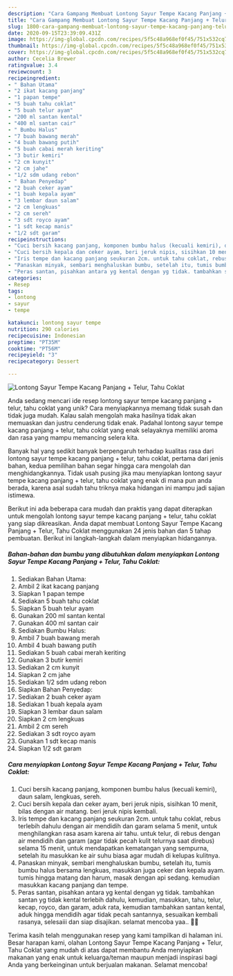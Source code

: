 ```yaml
---
description: "Cara Gampang Membuat Lontong Sayur Tempe Kacang Panjang + Telur, Tahu Coklat yang Bisa Manjain Lidah"
title: "Cara Gampang Membuat Lontong Sayur Tempe Kacang Panjang + Telur, Tahu Coklat yang Bisa Manjain Lidah"
slug: 1800-cara-gampang-membuat-lontong-sayur-tempe-kacang-panjang-telur-tahu-coklat-yang-bisa-manjain-lidah
date: 2020-09-15T23:39:09.431Z
image: https://img-global.cpcdn.com/recipes/5f5c48a968ef0f45/751x532cq70/lontong-sayur-tempe-kacang-panjang-telur-tahu-coklat-foto-resep-utama.jpg
thumbnail: https://img-global.cpcdn.com/recipes/5f5c48a968ef0f45/751x532cq70/lontong-sayur-tempe-kacang-panjang-telur-tahu-coklat-foto-resep-utama.jpg
cover: https://img-global.cpcdn.com/recipes/5f5c48a968ef0f45/751x532cq70/lontong-sayur-tempe-kacang-panjang-telur-tahu-coklat-foto-resep-utama.jpg
author: Cecelia Brewer
ratingvalue: 3.4
reviewcount: 3
recipeingredient:
- " Bahan Utama"
- "2 ikat kacang panjang"
- "1 papan tempe"
- "5 buah tahu coklat"
- "5 buah telur ayam"
- "200 ml santan kental"
- "400 ml santan cair"
- " Bumbu Halus"
- "7 buah bawang merah"
- "4 buah bawang putih"
- "5 buah cabai merah keriting"
- "3 butir kemiri"
- "2 cm kunyit"
- "2 cm jahe"
- "1/2 sdm udang rebon"
- " Bahan Penyedap"
- "2 buah ceker ayam"
- "1 buah kepala ayam"
- "3 lembar daun salam"
- "2 cm lengkuas"
- "2 cm sereh"
- "3 sdt royco ayam"
- "1 sdt kecap manis"
- "1/2 sdt garam"
recipeinstructions:
- "Cuci bersih kacang panjang, komponen bumbu halus (kecuali kemiri), daun salam, lengkuas, sereh."
- "Cuci bersih kepala dan ceker ayam, beri jeruk nipis, sisihkan 10 menit, bilas dengan air matang. beri jeruk nipis kembali."
- "Iris tempe dan kacang panjang seukuran 2cm. untuk tahu coklat, rebus terlebih dahulu dengan air mendidih dan garam selama 5 menit, untuk menghilangkan rasa asam karena air tahu. untuk telur, di rebus dengan air mendidih dan garam (agar tidak pecah kulit telurnya saat direbus) selama 15 menit, untuk mendapatkan kematangan yang sempurna, setelah itu masukkan ke air suhu biasa agar mudah di kelupas kulitnya."
- "Panaskan minyak, sembari menghaluskan bumbu, setelah itu, tumis bumbu halus bersama lengkuas, masukkan juga ceker dan kepala ayam. tumis hingga matang dan harum, masak dengan api sedang. kemudian masukkan kacang panjang dan tempe."
- "Peras santan, pisahkan antara yg kental dengan yg tidak. tambahkan santan yg tidak kental terlebih dahulu, kemudian, masukkan, tahu, telur, kecap, royco, dan garam, aduk rata, kemudian tambahkan santan kental, aduk hingga mendidih agar tidak pecah santannya, sesuaikan kembali rasanya, selesaiii dan siap disajikan. selamat mencoba yaa.. 🤗🤗"
categories:
- Resep
tags:
- lontong
- sayur
- tempe

katakunci: lontong sayur tempe 
nutrition: 290 calories
recipecuisine: Indonesian
preptime: "PT35M"
cooktime: "PT56M"
recipeyield: "3"
recipecategory: Dessert

---
```



![Lontong Sayur Tempe Kacang Panjang + Telur, Tahu Coklat](https://img-global.cpcdn.com/recipes/5f5c48a968ef0f45/751x532cq70/lontong-sayur-tempe-kacang-panjang-telur-tahu-coklat-foto-resep-utama.jpg)

Anda sedang mencari ide resep lontong sayur tempe kacang panjang + telur, tahu coklat yang unik? Cara menyiapkannya memang tidak susah dan tidak juga mudah. Kalau salah mengolah maka hasilnya tidak akan memuaskan dan justru cenderung tidak enak. Padahal lontong sayur tempe kacang panjang + telur, tahu coklat yang enak selayaknya memiliki aroma dan rasa yang mampu memancing selera kita.



Banyak hal yang sedikit banyak berpengaruh terhadap kualitas rasa dari lontong sayur tempe kacang panjang + telur, tahu coklat, pertama dari jenis bahan, kedua pemilihan bahan segar hingga cara mengolah dan menghidangkannya. Tidak usah pusing jika mau menyiapkan lontong sayur tempe kacang panjang + telur, tahu coklat yang enak di mana pun anda berada, karena asal sudah tahu triknya maka hidangan ini mampu jadi sajian istimewa.


Berikut ini ada beberapa cara mudah dan praktis yang dapat diterapkan untuk mengolah lontong sayur tempe kacang panjang + telur, tahu coklat yang siap dikreasikan. Anda dapat membuat Lontong Sayur Tempe Kacang Panjang + Telur, Tahu Coklat menggunakan 24 jenis bahan dan 5 tahap pembuatan. Berikut ini langkah-langkah dalam menyiapkan hidangannya.

<!--inarticleads1-->

##### Bahan-bahan dan bumbu yang dibutuhkan dalam menyiapkan Lontong Sayur Tempe Kacang Panjang + Telur, Tahu Coklat:

1. Sediakan  Bahan Utama:
1. Ambil 2 ikat kacang panjang
1. Siapkan 1 papan tempe
1. Sediakan 5 buah tahu coklat
1. Siapkan 5 buah telur ayam
1. Gunakan 200 ml santan kental
1. Gunakan 400 ml santan cair
1. Sediakan  Bumbu Halus:
1. Ambil 7 buah bawang merah
1. Ambil 4 buah bawang putih
1. Sediakan 5 buah cabai merah keriting
1. Gunakan 3 butir kemiri
1. Sediakan 2 cm kunyit
1. Siapkan 2 cm jahe
1. Sediakan 1/2 sdm udang rebon
1. Siapkan  Bahan Penyedap:
1. Sediakan 2 buah ceker ayam
1. Sediakan 1 buah kepala ayam
1. Siapkan 3 lembar daun salam
1. Siapkan 2 cm lengkuas
1. Ambil 2 cm sereh
1. Sediakan 3 sdt royco ayam
1. Gunakan 1 sdt kecap manis
1. Siapkan 1/2 sdt garam




<!--inarticleads2-->

##### Cara menyiapkan Lontong Sayur Tempe Kacang Panjang + Telur, Tahu Coklat:

1. Cuci bersih kacang panjang, komponen bumbu halus (kecuali kemiri), daun salam, lengkuas, sereh.
1. Cuci bersih kepala dan ceker ayam, beri jeruk nipis, sisihkan 10 menit, bilas dengan air matang. beri jeruk nipis kembali.
1. Iris tempe dan kacang panjang seukuran 2cm. untuk tahu coklat, rebus terlebih dahulu dengan air mendidih dan garam selama 5 menit, untuk menghilangkan rasa asam karena air tahu. untuk telur, di rebus dengan air mendidih dan garam (agar tidak pecah kulit telurnya saat direbus) selama 15 menit, untuk mendapatkan kematangan yang sempurna, setelah itu masukkan ke air suhu biasa agar mudah di kelupas kulitnya.
1. Panaskan minyak, sembari menghaluskan bumbu, setelah itu, tumis bumbu halus bersama lengkuas, masukkan juga ceker dan kepala ayam. tumis hingga matang dan harum, masak dengan api sedang. kemudian masukkan kacang panjang dan tempe.
1. Peras santan, pisahkan antara yg kental dengan yg tidak. tambahkan santan yg tidak kental terlebih dahulu, kemudian, masukkan, tahu, telur, kecap, royco, dan garam, aduk rata, kemudian tambahkan santan kental, aduk hingga mendidih agar tidak pecah santannya, sesuaikan kembali rasanya, selesaiii dan siap disajikan. selamat mencoba yaa.. 🤗🤗




Terima kasih telah menggunakan resep yang kami tampilkan di halaman ini. Besar harapan kami, olahan Lontong Sayur Tempe Kacang Panjang + Telur, Tahu Coklat yang mudah di atas dapat membantu Anda menyiapkan makanan yang enak untuk keluarga/teman maupun menjadi inspirasi bagi Anda yang berkeinginan untuk berjualan makanan. Selamat mencoba!
